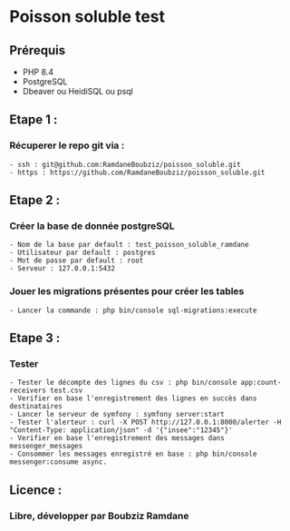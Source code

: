 # Poisson soluble test

## Prérequis

- PHP 8.4
- PostgreSQL
- Dbeaver ou HeidiSQL ou psql

## Etape 1 : 

### Récuperer le repo git via :
    - ssh : git@github.com:RamdaneBoubziz/poisson_soluble.git
    - https : https://github.com/RamdaneBoubziz/poisson_soluble.git
    
## Etape 2 :

### Créer la base de donnée postgreSQL
    - Nom de la base par default : test_poisson_soluble_ramdane
    - Utilisateur par default : postgres
    - Mot de passe par default : root
    - Serveur : 127.0.0.1:5432

### Jouer les migrations présentes pour créer les tables
    - Lancer la commande : php bin/console sql-migrations:execute

## Etape 3 :

### Tester
    - Tester le décompte des lignes du csv : php bin/console app:count-receivers test.csv
    - Verifier en base l'enregistrement des lignes en succès dans destinataires
    - Lancer le serveur de symfony : symfony server:start
    - Tester l'alerteur : curl -X POST http://127.0.0.1:8000/alerter -H "Content-Type: application/json" -d '{"insee":"12345"}'
    - Verifier en base l'enregistrement des messages dans messenger_messages
    - Consommer les messages enregistré en base : php bin/console messenger:consume async.

## Licence : 

### Libre, développer par Boubziz Ramdane 
